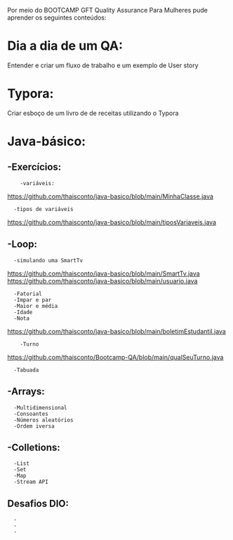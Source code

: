 Por meio do BOOTCAMP GFT Quality Assurance Para Mulheres pude aprender os seguintes conteúdos:

# **Dia a dia de um QA:**
Entender e criar um fluxo de trabalho e um exemplo de User story


# **Typora:**
Criar esboço de um livro de de receitas utilizando o Typora


# **Java-básico:**
## -Exercícios:
        -variáveis: 
https://github.com/thaisconto/java-basico/blob/main/MinhaClasse.java
      
      -tipos de variáveis
https://github.com/thaisconto/java-basico/blob/main/tiposVariaveis.java
      
## -Loop: 
      -simulando uma SmartTv
https://github.com/thaisconto/java-basico/blob/main/SmartTv.java
https://github.com/thaisconto/java-basico/blob/main/usuario.java

      -Fatorial
      -Impar e par
      -Maior e média
      -Idade
      -Nota
https://github.com/thaisconto/java-basico/blob/main/boletimEstudantil.java

        -Turno
https://github.com/thaisconto/Bootcamp-QA/blob/main/qualSeuTurno.java

      -Tabuada
## -Arrays: 
      -Multidimensional
      -Consoantes
      -Números aleatórios
      -Ordem iversa

## -Colletions:
      -List
      -Set
      -Map
      -Stream API
## **Desafios DIO:**
      -
      -
      -
